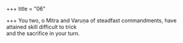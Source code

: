 +++
title = "06"

+++
You two, o Mitra and Varuṇa of steadfast commandments, have attained  skill difficult to trick  
and the sacrifice in your turn.  
